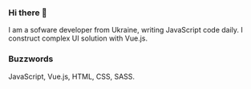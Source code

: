 ### Hi there 👋
I am a sofware developer from Ukraine, writing JavaScript code daily. I construct complex UI solution with Vue.js.

### Buzzwords
JavaScript, Vue.js, HTML, CSS, SASS.
